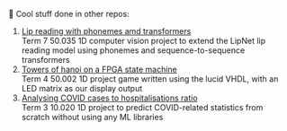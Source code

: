 👯 Cool stuff done in other repos:
1. [Lip reading with phonemes amd transformers](https://huggingface.co/SilentSpeak/torchnet/tree/phonemes)  
Term 7 50.035 1D computer vision project to extend the LipNet lip reading model using phonemes and sequence-to-sequence transformers
2. [Towers of hanoi on a FPGA state machine](https://github.com/hithfaernith/compstruct1d)  
Term 4 50.002 1D project game written using the lucid VHDL, with an LED matrix as our display output
3. [Analysing COVID cases to hospitalisations ratio](https://github.com/treemanw1/DDW2D)  
Term 3 10.020 1D project to predict COVID-related statistics from scratch without using any ML libraries

<!--
**milselarch/milselarch** is a ✨ _special_ ✨ repository because its `README.md` (this file) appears on your GitHub profile.

Here are some ideas to get you started:

- 🔭 I’m currently working on ...
- 🌱 I’m currently learning ...
- 👯 I’m looking to collaborate on ...
- 🤔 I’m looking for help with ...
- 💬 Ask me about ...
- 📫 How to reach me: ...
- 😄 Pronouns: ...
- ⚡ Fun fact: ...
-->

